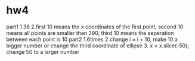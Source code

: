 # hw4
part1
1.38
2.first 10 means the x coordinates of the first point, second 10 means all points are smaller than 390, third 10 means the seperation between each point is 10
part2
1.6times
2.change i = i + 10, make 10 a bigger number or change the third coordinate of ellipse
3.  x = x.slice(-50); change 50 to a larger number
